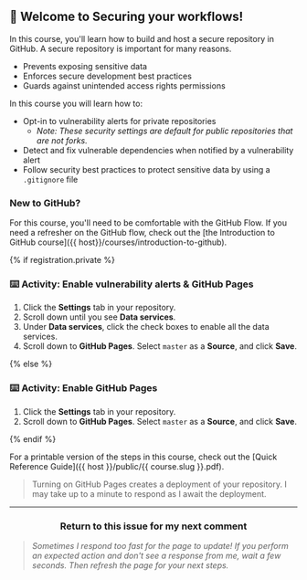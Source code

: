 ## :tada: Welcome to Securing your workflows!

In this course, you'll learn how to build and host a secure repository in GitHub.  A secure repository is important for many reasons.
- Prevents exposing sensitive data
- Enforces secure development best practices
- Guards against unintended access rights permissions

In this course you will learn how to:

- Opt-in to vulnerability alerts for private repositories
  - _Note: These security settings are default for public repositories that are not forks._
- Detect and fix vulnerable dependencies when notified by a vulnerability alert
- Follow security best practices to protect sensitive data by using a `.gitignore` file

### New to GitHub?

For this course, you'll need to be comfortable with the GitHub Flow. If you need a refresher on the GitHub flow, check out the [the Introduction to GitHub course]({{ host}}/courses/introduction-to-github).

{% if registration.private %}

### :keyboard: Activity: Enable vulnerability alerts & GitHub Pages


1. Click the **Settings** tab in your repository.
1. Scroll down until you see **Data services**.
1. Under **Data services**, click the check boxes to enable all the data services.
1. Scroll down to **GitHub Pages**. Select `master` as a **Source**, and click **Save**.

{% else %}

### :keyboard: Activity: Enable GitHub Pages


1. Click the **Settings** tab in your repository.
1. Scroll down to **GitHub Pages**. Select `master` as a **Source**, and click **Save**.

{% endif %}



For a printable version of the steps in this course, check out the [Quick Reference Guide]({{ host }}/public/{{ course.slug }}.pdf).

> Turning on GitHub Pages creates a deployment of your repository. I may take up to a minute to respond as I await the deployment.

<hr>
<h3 align="center">Return to this issue for my next comment</h3>

> _Sometimes I respond too fast for the page to update! If you perform an expected action and don't see a response from me, wait a few seconds. Then refresh the page for your next steps._
